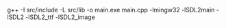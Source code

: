 <!-- Commande pour compiler -->
g++ -I src/include -L src/lib -o main.exe main.cpp -lmingw32 -lSDL2main -lSDL2 -lSDL2_ttf -lSDL2_image

